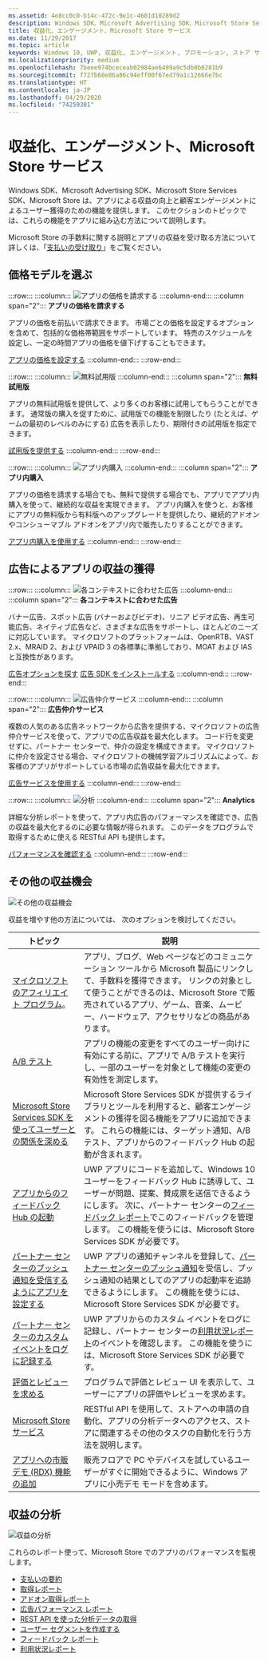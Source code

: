 ```yaml
---
ms.assetid: 4e8cc0c0-b14c-472c-9e1c-4601d10289d2
description: Windows SDK、Microsoft Advertising SDK、Microsoft Store Services SDK、Microsoft Store は、アプリによる収益の向上と顧客エンゲージメントによるユーザー獲得のための多くの機能を提供します。
title: 収益化、エンゲージメント、Microsoft Store サービス
ms.date: 11/29/2017
ms.topic: article
keywords: Windows 10, UWP, 収益化, エンゲージメント, プロモーション, ストア サービス
ms.localizationpriority: medium
ms.openlocfilehash: 7beee974bceceab02984ae6499a9c5db0b0281b9
ms.sourcegitcommit: f727b68e86a86c94eff00f67ed79a1c12666e7bc
ms.translationtype: HT
ms.contentlocale: ja-JP
ms.lasthandoff: 04/29/2020
ms.locfileid: "74259301"
---
```

# <a name="monetization-engagement-and-store-services"></a>収益化、エンゲージメント、Microsoft Store サービス

Windows SDK、Microsoft Advertising SDK、Microsoft Store Services SDK、Microsoft Store は、アプリによる収益の向上と顧客エンゲージメントによるユーザー獲得のための機能を提供します。 このセクションのトピックでは、これらの機能をアプリに組み込む方法について説明します。

Microsoft Store の手数料に関する説明とアプリの収益を受け取る方法について詳しくは、「[支払いの受け取り](../publish/getting-paid-apps.md)」をご覧ください。

## <a name="choose-a-pricing-model"></a>価格モデルを選ぶ

:::row:::
    :::column:::
        ![アプリの価格を請求する](images/pricing-charge-price.png)
    :::column-end:::
    :::column span="2":::
**アプリの価格を請求する**

アプリの価格を前払いで請求できます。 市場ごとの価格を設定するオプションを含めて、包括的な価格帯範囲をサポートしています。 特売のスケジュールを設定し、一定の時間アプリの価格を値下げすることもできます。

[アプリの価格を設定する](../publish/set-app-pricing-and-availability.md)
    :::column-end:::
:::row-end:::

:::row:::
    :::column:::
        ![無料試用版](images/pricing-free-trial.png)
    :::column-end:::
    :::column span="2":::
**無料試用版**

アプリの無料試用版を提供して、より多くのお客様に試用してもらうことができます。 通常版の購入を促すために、試用版での機能を制限したり (たとえば、ゲームの最初のレベルのみにする) 広告を表示したり、期限付きの試用版を指定できます。

[試用版を提供する](in-app-purchases-and-trials.md)
    :::column-end:::
:::row-end:::

:::row:::
    :::column:::
        ![アプリ内購入](images/pricing-in-app-purchases.png)
    :::column-end:::
    :::column span="2":::
**アプリ内購入**

アプリの価格を請求する場合でも、無料で提供する場合でも、アプリでアプリ内購入を使って、継続的な収益を実現できます。 アプリ内購入を使うと、お客様にアプリの無料版から有料版へのアップグレードを提供したり、継続的アドオンやコンシューマブル アドオンをアプリ内で販売したりすることができます。

[アプリ内購入を使用する](in-app-purchases-and-trials.md)
    :::column-end:::
:::row-end:::

## <a name="monetize-your-app-with-ads"></a>広告によるアプリの収益の獲得

:::row:::
    :::column:::
        ![各コンテキストに合わせた広告](images/monetize-ads-every-context.png)
    :::column-end:::
    :::column span="2":::
**各コンテキストに合わせた広告**

バナー広告、スポット広告 (バナーおよびビデオ)、リニア ビデオ広告、再生可能広告、ネイティブ広告など、さまざまな広告をサポートし、ほとんどのニーズに対応しています。 マイクロソフトのプラットフォームは、OpenRTB、VAST 2.x、MRAID 2、および VPAID 3 の各標準に準拠しており、MOAT および IAS と互換性があります。

[広告オプションを探す](../publish/create-an-ad-campaign-for-your-app.md)
[広告 SDK をインストールする](https://marketplace.visualstudio.com/items?itemName=AdMediator.MicrosoftAdvertisingSDK)
    :::column-end:::
:::row-end:::

:::row:::
    :::column:::
        ![広告仲介サービス](images/monetize-ad-mediation-service.png)
    :::column-end:::
    :::column span="2":::
**広告仲介サービス**

複数の人気のある広告ネットワークから広告を提供する、マイクロソフトの広告仲介サービスを使って、アプリでの広告収益を最大化します。 コード行を変更せずに、パートナー センターで、仲介の設定を構成できます。 マイクロソフトに仲介を設定させる場合、マイクロソフトの機械学習アルゴリズムによって、お客様のアプリがサポートしている市場の広告収益を最大化できます。

[広告サービスを使用する](https://blogs.windows.com/windowsdeveloper/2017/05/08/announcing-microsofts-ad-mediation-service/)
    :::column-end:::
:::row-end:::

:::row:::
    :::column:::
        ![分析](images/monetize-analytics-pie-chart.png)
    :::column-end:::
    :::column span="2":::
**Analytics**

詳細な分析レポートを使って、アプリ内広告のパフォーマンスを確認でき、広告の収益を最大化するのに必要な情報が得られます。 このデータをプログラムで取得するために使える RESTful API も提供します。

[パフォーマンスを確認する](../publish/advertising-performance-report.md)
    :::column-end:::
:::row-end:::

## <a name="other-monetization-opportunities"></a>その他の収益機会

![その他の収益機会](images/monetize-other-opportunities.png)

収益を増やす他の方法については、 次のオプションを検討してください。

 トピック                | 説明                 |
|--------------------|-----------------------------|
| [マイクロソフトのアフィリエイト プログラム](https://www.microsoftaffiliates.com/)。 | アプリ、ブログ、Web ページなどのコミュニケーション ツールから Microsoft 製品にリンクして、手数料を獲得できます。 リンクの対象として使うことができるのは、Microsoft Store で販売されているアプリ、ゲーム、音楽、ムービー、ハードウェア、アクセサリなどの商品があります。
| [A/B テスト](https://docs.microsoft.com/windows/uwp/monetize/run-app-experiments-with-a-b-testing) | アプリの機能の変更をすべてのユーザー向けに有効にする前に、アプリで A/B テストを実行し、一部のユーザーを対象として機能の変更の有効性を測定します。
| [Microsoft Store Services SDK を使ってユーザーとの関係を深める](microsoft-store-services-sdk.md) | Microsoft Store Services SDK が提供するライブラリとツールを利用すると、顧客エンゲージメントの獲得を図る機能をアプリに追加できます。 これらの機能には、ターゲット通知、A/B テスト、アプリからのフィードバック Hub の起動が含まれます。
| [アプリからのフィードバック Hub の起動](launch-feedback-hub-from-your-app.md) | UWP アプリにコードを追加して、Windows 10 ユーザーをフィードバック Hub に誘導して、ユーザーが問題、提案、賛成票を送信できるようにします。 次に、パートナー センターの[フィードバック レポート](../publish/feedback-report.md)でこのフィードバックを管理します。 この機能を使うには、Microsoft Store Services SDK が必要です。 
| [パートナー センターのプッシュ通知を受信するようにアプリを設定する](configure-your-app-to-receive-dev-center-notifications.md) | UWP アプリの通知チャンネルを登録して、[パートナー センターのプッシュ通知](../publish/send-push-notifications-to-your-apps-customers.md)を受信し、プッシュ通知の結果としてのアプリの起動率を追跡できるようにします。 この機能を使うには、Microsoft Store Services SDK が必要です。
| [パートナー センターのカスタム イベントをログに記録する](log-custom-events-for-dev-center.md) | UWP アプリからのカスタム イベントをログに記録し、パートナー センターの[利用状況レポート](../publish/usage-report.md)のイベントを確認します。 この機能を使うには、Microsoft Store Services SDK が必要です。
| [評価とレビューを求める](request-ratings-and-reviews.md) | プログラムで評価とレビュー UI を表示して、ユーザーにアプリの評価やレビューを求めます。
| [Microsoft Store サービス](using-windows-store-services.md) | RESTful API を使用して、ストアへの申請の自動化、アプリの分析データへのアクセス、ストアに関連するその他のタスクの自動化を行う方法を説明します。
| [アプリへの市販デモ (RDX) 機能の追加](retail-demo-experience.md) | 販売フロアで PC やデバイスを試しているユーザーがすぐに開始できるように、Windows アプリに小売デモ モードを含めます。

## <a name="monetization-analytics"></a>収益の分析

![収益の分析](images/monetize-analytics.png)

これらのレポート使って、Microsoft Store でのアプリのパフォーマンスを監視します。

- [支払いの要約](../publish/payout-summary.md)
- [取得レポート](../publish/acquisitions-report.md)
- [アドオン取得レポート](../publish/add-on-acquisitions-report.md)
- [広告パフォーマンス レポート](../publish/advertising-performance-report.md)
- [REST API を使った分析データの取得](access-analytics-data-using-windows-store-services.md)
- [ユーザー セグメントを作成する](../publish/create-customer-segments.md)
- [フィードバック レポート](../publish/feedback-report.md)
- [利用状況レポート](../publish/usage-report.md)